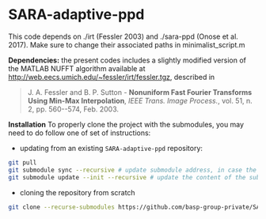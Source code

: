 # SARA-adaptive-ppd

This code depends on ./irt (Fessler 2003) and ./sara-ppd (Onose et al. 2017).
Make sure to change their associated  paths in minimalist_script.m

**Dependencies:** the present codes includes a slightly modified version of the MATLAB NUFFT algorithm available at http://web.eecs.umich.edu/~fessler/irt/fessler.tgz, described in

> J. A. Fessler and B. P. Sutton - 
<strong>Nonuniform Fast Fourier Transforms Using Min-Max Interpolation</strong>, <em>IEEE Trans. Image Process.</em>, vol. 51, n. 2, pp. 560--574, Feb. 2003.

**Installation** To properly clone the project with the submodules, you may need to do follow one of set of instructions:

- updating from an existing `SARA-adaptive-ppd` repository:

```bash
git pull
git submodule sync --recursive # update submodule address, in case the url has changed
git submodule update --init --recursive # update the content of the submodules
```

- cloning the repository from scratch

```bash
git clone --recurse-submodules https://github.com/basp-group-private/SARA-adaptive-ppd.git
```
